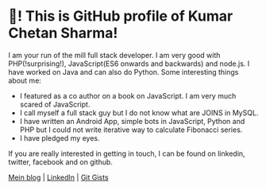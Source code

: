 # 👋! This is GitHub profile of Kumar Chetan Sharma!

I am your run of the mill full stack developer. I am very good with PHP(!surprising!), JavaScript(ES6 onwards and backwards) and node.js. I have worked on Java and can also do Python. Some interesting things about me:
* I featured as a co author on a book on JavaScript. I am very much scared of JavaScript.
* I call myself a full stack guy but I do not know what are JOINS in MySQL.
* I have written an Android App, simple bots in JavaScript, Python and PHP but I could not write iterative way to calculate Fibonacci series.
* I have pledged my eyes.

If you are really interested in getting in touch, I can be found on linkedin, twitter, facebook and on github.

 

[Mein blog](https://www.kumarchetan.com/blog/) | [LinkedIn](https://www.linkedin.com/in/kumarchetan) | [Git Gists](https://gist.github.com/kumarldh)


